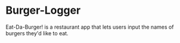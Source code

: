 # Burger-Logger
Eat-Da-Burger! is a restaurant app that lets users input the names of burgers they'd like to eat.
